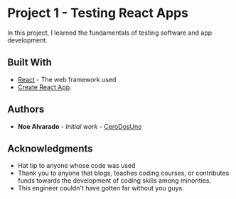 # Project 1 - Testing React Apps

In this project, I learned the fundamentals of testing
software and app development.

## Built With

* [React](nuull) - The web framework used
* [Create React App](https://github.com/facebook/create-react-app).

## Authors

* **Noe Alvarado** - *Initial work* - [CeroDosUno](https://github.com/CeroDosUno)

## Acknowledgments

* Hat tip to anyone whose code was used
* Thank you to anyone that blogs, teaches coding courses, or contributes funds towards the development of coding skills among minorities.
* This engineer couldn't have gotten far without you guys.

